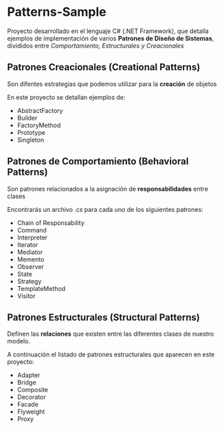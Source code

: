 # Patterns-Sample
Proyecto desarrollado en el lenguaje C# (.NET Framework), que detalla ejemplos de implementación de varios **Patrones de Diseño de Sistemas**, divididos entre *Comportamiento, Estructurales y Creacionales*

## Patrones Creacionales (Creational Patterns)
Son difentes estrategias que podemos utilizar para la **creación** de objetos

En este proyecto se detallan ejemplos de:
* AbstractFactory
* Builder
* FactoryMethod
* Prototype
* Singleton

## Patrones de Comportamiento (Behavioral Patterns)
Son patrones relacionados a la asignación de **responsabilidades** entre clases

Encontrarás un archivo .cs para cada uno de los siguientes patrones:
* Chain of Responsability
* Command
* Interpreter
* Iterator
* Mediator
* Memento
* Observer
* State
* Strategy
* TemplateMethod
* Visitor

## Patrones Estructurales (Structural Patterns)
Definen las **relaciones** que existen entre las diferentes clases de nuestro modelo.

A continuación el listado de patrones estructurales que aparecen en este proyecto: 
* Adapter
* Bridge
* Composite
* Decorator
* Facade
* Flyweight
* Proxy
